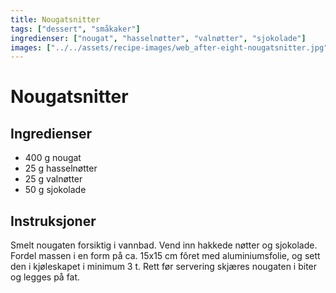 ```yaml
---
title: Nougatsnitter
tags: ["dessert", "småkaker"]
ingredienser: ["nougat", "hasselnøtter", "valnøtter", "sjokolade"]
images: ["../../assets/recipe-images/web_after-eight-nougatsnitter.jpg"]
---
```


# Nougatsnitter

## Ingredienser

- 400 g nougat
- 25 g hasselnøtter
- 25 g valnøtter
- 50 g sjokolade

## Instruksjoner

Smelt nougaten forsiktig i vannbad. Vend inn hakkede nøtter og sjokolade. Fordel massen i en form på ca. 15x15 cm fôret med aluminiumsfolie, og sett den i kjøleskapet i minimum 3 t. Rett før servering skjæres nougaten i biter og legges på fat.
